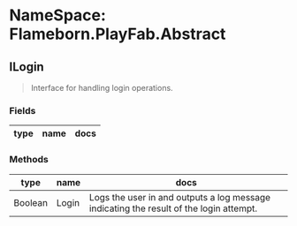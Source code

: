 # NameSpace: Flameborn.PlayFab.Abstract
## ILogin
> Interface for handling login operations.
### Fields
|type|name|docs|
|---|---|---|

### Methods
|type|name|docs|
|---|---|---|
|Boolean|Login|Logs the user in and outputs a log message indicating the result of the login attempt.|

